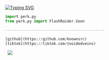 [![Typing SVG](https://readme-typing-svg.herokuapp.com?font=Roboto+Mono&lines=perk+%7C+@voidedveins)](https://git.io/typing-svg)

```python
import perk.py
from perk.py import FlashRaider.Soon

---------------------------------------------

[github](https://github.com/knownsrc)
[tiktok](https://tiktok.com/@voidedveins)
```
&zwnj; 
&zwnj; 
![](https://komarev.com/ghpvc/?username=knownsrc)

<p align="center">
  <img src="https://count.getloli.com/get/@knownsrc?theme=gelbooru"  alt=""/>
</p>
